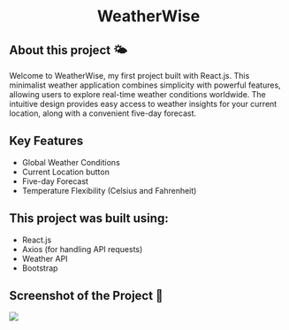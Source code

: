 <h1 align="center">WeatherWise</h1>

<h2>About this project 🌤️</h2>
<p>Welcome to WeatherWise, my first project built with React.js. This minimalist weather application combines simplicity with powerful features, allowing users to explore real-time weather conditions worldwide. The intuitive design provides easy access to weather insights for your current location, along with a convenient five-day forecast.</p>

<h2>Key Features</h2>
<ul>
  <li>Global Weather Conditions</li>
  <li>Current Location button</li>
  <li>Five-day Forecast</li>
  <li>Temperature Flexibility (Celsius and Fahrenheit)</li>
</ul>

<h2>This project was built using:</h2>
<ul>
  <li>React.js</li>
  <li>Axios (for handling API requests)</li>
  <li>Weather API</li>
  <li>Bootstrap</li>
</ul>

<h2>Screenshot of the Project 📸</h2>
<img src="https://github.com/mhserrano/weather-react-app/assets/136998214/1a5af463-2b4c-4a55-965e-3efb3a911495"/>

